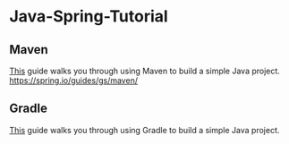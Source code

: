 # Java-Spring-Tutorial

## Maven
[This](https://spring.io/guides/gs/maven/) guide walks you through using Maven to build a simple Java project.
https://spring.io/guides/gs/maven/

## Gradle
[This](https://spring.io/guides/gs/gradle/) guide walks you through using Gradle to build a simple Java project.

